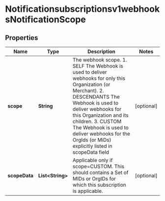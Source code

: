 
# Notificationsubscriptionsv1webhooksNotificationScope

## Properties
Name | Type | Description | Notes
------------ | ------------- | ------------- | -------------
**scope** | **String** | The webhook scope. 1. SELF The Webhook is used to deliver webhooks for only this Organization (or Merchant). 2. DESCENDANTS The Webhook is used to deliver webhooks for this Organization and its children. 3. CUSTOM The Webhook is used to deliver webhooks for the OrgIds (or MiDs) explicitly listed in scopeData field |  [optional]
**scopeData** | **List&lt;String&gt;** | Applicable only if scope&#x3D;CUSTOM. This should contains a Set of MIDs or OrgIDs for which this subscription is applicable. |  [optional]



